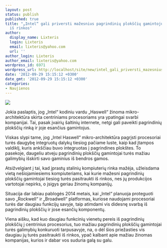 ```yaml
---
layout: post
status: publish
published: true
title: "„Intel“ gali priversti mažesnius pagrindinių plokščių gamintojus tiesiog pasitraukti
  iš rinkos"
author:
  display_name: Lixteris
  login: Lixteris
  email: lixteris@yahoo.com
  url: ''
author_login: Lixteris
author_email: lixteris@yahoo.com
wordpress_id: 6971
wordpress_url: http://localhost/site/new/intel_gali_priversti_mazesnius_pagrindiniu_ploksciu_gamintojus_pasitraukti_is_rinkos/
date: '2012-09-29 15:15:12 +0300'
date_gmt: '2012-09-29 15:15:12 +0300'
categories:
- Naujienos
---
```

<p><div class="imgright"><img src="http://technews.lt/upload/asrock_oc_formula_z77_2.jpg"  /></div></p>
<p>
	Jokia paslaptis, jog &bdquo;Intel&ldquo; kodiniu vardu &bdquo;Haswell&ldquo; žinoma mikro-architektūra skirta centriniams procesoriams yra ypatingai svarbi kompanijai. Tai, pasak įvairių &scaron;altinių internete, netgi gali paveikti pagrindinių plok&scaron;čių rinką ir joje esančius gamintojus.</p>
<p>
	Viskas slypi tame, jog &bdquo;Intel Haswell&ldquo; mikro-architektūra pagrįsti procesoriai turės daugybę integruotų dalykų tiesiog pačiame luste, kaip kad įtampos valdiklį, kuris ank&scaron;čiau buvo integruotas į pagrindines plok&scaron;tes. To pasekoje, daugeliu atveju pagrindinių plok&scaron;čių gamintojai turės mažiau galimybių i&scaron;skirti savo gaminius i&scaron; bendros gamos.</p>
<p>
	Atsižvelgiant į tai, kad įprastų stalinių kompiuterių rinka mažėja, užleisdama vietą ne&scaron;iojamiesiems kompiuteriams, kai kurie mažesni pagrindinių plok&scaron;čių gamintojai tiesiog turės pasitraukti i&scaron; rinkos, nes jų produkcijos vartotojai nepirks, o įsigys geriau žinomų kompanijų.</p>
<p>
	Situacija dar labiau pablogės 2014 metais, kai &bdquo;Intel&ldquo; planuoja proteguoti savo &bdquo;Rockwell&ldquo; ir &bdquo;Broadwell&ldquo; platformas, kuriose naudojami procesoriai turės dar daugiau funkcijų savyje, taip atimdami vis didesnę svarbą i&scaron; pagrindinių plok&scaron;čių ir jose esančių komponentų.</p>
<p>
	Viena ai&scaron;ku, kad kuo daugiau funkcinių vienetų pereis i&scaron; pagrindinių plok&scaron;čių į centrinius procesorius, tuo mažiau pagrindinių plok&scaron;čių gamintojai turės galimybių konkuruoti tarpusavyje, na, o dėl &scaron;ios priežasties vis daugiau jų turės pasitraukti i&scaron; rinkos, ypač kalbant apie mažiau žinomas kompanijas, kurios ir dabar vos suduria galą su galu.</p>
